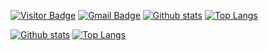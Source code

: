 [![Visitor Badge](https://visitor-badge.laobi.icu/badge?page_id=hoothin)](mailto:rixixi@gmail.com)
[![Gmail Badge](https://img.shields.io/badge/-Gmail-red?style=flat&logo=Gmail&logoColor=white)](mailto:rixixi@gmail.com)
[![Github stats](https://github-readme-stats-hoothin.vercel.app/api?username=hoothin&hide_border=true#gh-light-mode-only)](https://github.com/hoothin#gh-light-mode-only)
[![Top Langs](https://github-readme-stats-hoothin.vercel.app/api/top-langs/?username=hoothin&hide_border=true#gh-light-mode-only)](https://github.com/hoothin#gh-light-mode-only)

[![Github stats](https://github-readme-stats-hoothin.vercel.app/api?username=hoothin&hide_border=true&theme=github_dark&show_icons=true#gh-dark-mode-only)](https://github.com/hoothin#gh-dark-mode-only)
[![Top Langs](https://github-readme-stats-hoothin.vercel.app/api/top-langs/?username=hoothin&hide_border=true&theme=github_dark#gh-dark-mode-only)](https://github.com/hoothin#gh-dark-mode-only)

